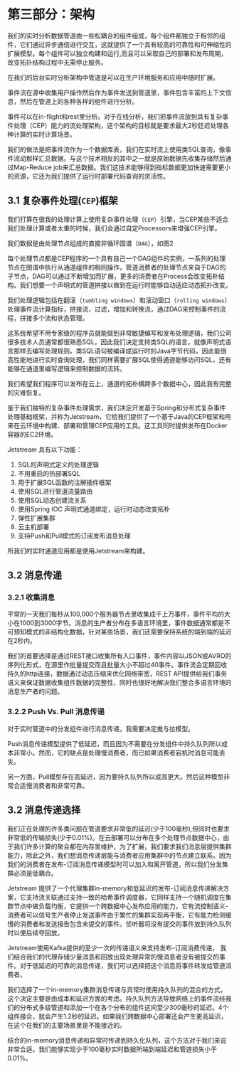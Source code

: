 第三部分：架构
================================
我们的实时分析数据管道由一些松耦合的组件组成，每个组件都独立于相邻的组件，它们通过异步通信进行交互，这就提供了一个具有较高的可靠性和可伸缩性的扩展模型。每个组件可以独立构建和运行,而且可以采取自己的部署和发布周期，改变拓扑结构过程中无需停止服务。


在我们的后台实时分析架构中管道是可以在生产环境服务和应用中随时扩展。

事件流在源中收集用户操作然后作为事件发送到管道里，事件包含丰富的上下文信息，然后在管道上的各种各样的组件进行分析。

事件可以在in-flight和rest里分析。对于在线分析，我们把事件流放到具有复杂事件处理（CEP）能力的流处理架构，这个架构的目标就是要求最大2秒廷迟处理各种计算的实时计算场景。

我们的做法是把事件流作为一个数据库表，我们在实时流上使用类SQL查询，像事件流动那样汇总数据。与这个技术相反的其中之一就是原始数据先收集存储然后通过Map-Reduce job来汇总数据。我们这技术能够得到指标数据更加快速需要更小的资源，它还为我们提供了运行时部署代码查询的灵活性。



3.1 复杂事件处理(`CEP`)框架
----------------------

我们打算在很我的处理计算上使用复杂事件处理（`CEP`）引擎，当CEP某些不适合我们处理计算或者太重的时候，我们会通过自定Processors来增强CEP引擎。

我们数据是由处理节点组成的直接非循环国谱（`DAG`），如图2

每个处理节点都是CEP程序的一个具有自己一个DAG组件的实例，一系列的处理节点在图谱中执行从通道组件的相同操作，管道消费者的处理节点来自于DAG的子节点，DAG可以通过不断增加而扩展，更多的消费者在Process会改变拓朴结构。我们想要一个声明式的管道拼接以做到在运行时能够自动适应动态拓扑改变。

我们处理逻辑包括在翻滚（`tumbling windows`）和滚动窗口（`rolling windows`）处理事件流计算指标，拼接流，过滤，增加和转换流，通过DAG来控制事件的流程，拼接多个流和状态管理。

这系统希望不用专家级的程序员就能做到非常敏捷编写和发布处理逻辑，我们公司很多技术人员通常都很熟悉SQL，因此我们决定支持类SQL的语言，就像声明式语言那样去编写处理规则。类SQL语句被编译成运行时的Java字节代码，因此能很高性能地进行实时查询处理，我们同样需要扩展SQL使得通道能够访问SQL，还有能够在通道里编写逻辑来控制数据的流转。

我们希望我们程序可以发布在云上，通道的拓朴横跨多个数据中心，因此我有完整的灾难恢复。

鉴于我们独特的复杂事件处理需求，我们决定开发基于Spring和分布式复杂事件处理基础框架，并称为Jetstream，它给我们提供了一个基于Java的CEP框架和用来在云环境中构建、部署和管理CEP应用的工具。这工具同时提供发布在Docker容器的EC2环境。


Jetstream 具有以下功能：
1. SQL的声明式定义的处理逻辑
2. 不用重启的热部署SQL
3. 用于扩展SQL函数的注解插件框架
4. 使用SQL进行管道流量路由
5. 使用SQL动态创建流关系
6. 使用Spring IOC 声明式通道绑定，运行时动态改变拓朴
7. 弹性扩展集群
8. 云主机部署
9. 支持Push和Pull模式的订阅发布消息处理

所我们的实时通道应用都是使用Jetstream来构建。


3.2 消息传递
----------------------
### 3.2.1 收集消息
平常的一天我们每秒从100,000个服务器节点里收集成千上万事件，事件平均的大小在1000到3000字节。消息的生产者分布在多语言环境里，事件数据通常都是不可预知模式的非结构化数据，针对某些场景，我们还需要保持系统的端到端的延迟在2秒内。

我们的首要选择是通过REST接口收集所有入口事件，事件内容以JSON或AVRO的序列化形式，在源里作批量提交而且批量大小不超过40事件。事件流会定期回收持久的http连接，数据通过动态压缩来优化网络带宽，REST API提供给我们事务语义来保证数据收集组件数据的完整性，同时也很好地解决我们整合多语言环境的消息生产者的问题。
### 3.2.2 Push Vs. Pull 消息传递
对于实时管道中的分发组件进行消息传递，我需要决定推与拉模型。

Push消息传递模型提供了低延迟，而且因为不需要在分发组件中持久队列所以成本非常小。然而，它的缺点是处理慢消费者，而已如果消费者宕机时消息可能丢失。

另一方面，Pull模型存在高延迟，因为要持久队列所以成高更大。然后这种模型非常合适慢消费者和非常可靠。


3.2 消息传递选择
----------------------
我们正在处理的许多类问题在管道要求非常低的延迟(少于100毫秒),但同时也要求非常低的传输损失(少于0.01%)。在云部署可以分布在多个处理节点数据中心，由于我们许多计算的聚合都在内存里维护，为了扩展，我们要求我们消息层提供集群能力，除此之外，我们想消息传递层能与消费者应用集群中的节点建立联系。因为我们的消费者在发布-订阅消息传递模型时可以加入和离开管道，所以我们分发集群必须是低耦合。

Jetstream 提供了一个代理集群in-memory和低延迟的发布-订阅消息传递解决方案，它支持流关联通过支持一致的哈希事件调度器，它同样支持一个随机调度在集群节点中做负载均衡，它提供一个跨数据中心发布应用的能力，它有流控制语义-消费者可以信号生产者停止发送事件由于繁忙的集群实现再平衡，它有能力检测缓慢的消费者和发送报告包含未提交的事件。侦听器将没有提交的事件放到持久队列时以便后续夺回放。

Jetstream使用Kafka提供的至少一次的传递语义来支持发布-订阅消费传递，
我们结合我们的代理存储少量消息和回放出现处理异常的慢消息者没有被提交的事件。对于低延迟的可靠的消息传递，我们可以选择把这个消息将事件转发给管道消费者。


我们选择了一个in-memory集群消息传递与异常时使用持久队列的混合的方式，这个决定主要是由成本和延迟方面的考虑。持久队列方法导致网络上的事件流经我们的分布式多级管道和添加一个在各个分布的组件这间至少300毫秒的延迟。4个组件接合，就会产生1.2秒的延迟。如果我们跨数据中心部署还会产生更高延迟，在这个在我们的主要场景里是不能接近的。

结合的in-memory消息传递和异常时传递到持久化队列，这个方法对于我们来说非常合适。我们能够实现少于100毫秒实时数据所端到端延迟和管道损失小于0.01%。





